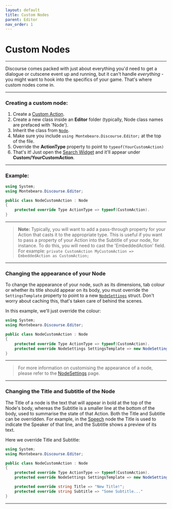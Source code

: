 ```yaml
---
layout: default
title: Custom Nodes
parent: Editor
nav_order: 1
---
```


# Custom Nodes
---

Discourse comes packed with just about everything you'd need to get a dialogue or cutscene event up and running, but it can't handle _everything_ - you might want to hook into the specifics of your game. That's where custom nodes come in.

---

### Creating a custom node:


1. Create a [Custom Action](discourse-action.md).
2. Create a new class inside an **Editor** folder (typically, Node class names are prefaced with 'Node').
3. Inherit the class from [`Node`](node.md).
4. Make sure you include `using Montebearo.Discourse.Editor;` at the top of the file.
5. Override the **ActionType** property to point to `typeof(YourCustomAction)`
6. That's it! Just open the [Search Widget](search-widget.md) and it'll appear under  **Custom/YourCustomAction**.

---

### Example:

```c#
using System;
using Montebearo.Discourse.Editor;

public class NodeCustomAction : Node
{
    protected override Type ActionType => typeof(CustomAction).
}
```
---

> **Note:** Typically, you will want to add a pass-through property for your Action that casts it to the appropriate type. This is useful if you want to pass a property of your Action into the Subtitle of your node, for instance. To do this, you will need to cast the 'EmbeddedAction' field.
For example: `private CustomAction MyCustomAction => EmbeddedAction as CustomAction;`

---

### Changing the appearance of your Node

To change the appearance of your node, such as its dimensions, tab colour or whether its title should appear on its body, you must override the `SettingsTemplate` property to point to a new [`NodeSettings`](node-settings.md) struct. Don't worry about caching this, that's taken care of behind the scenes.

In this example, we'll just override the colour:

```c#
using System;
using Montebearo.Discourse.Editor;

public class NodeCustomAction : Node
{
    protected override Type ActionType => typeof(CustomAction).
    protected override NodeSettings SettingsTemplate => new NodeSettings(new Colour(0.35f, 0.65f, 0.75f));
}
```
---
> For more information on customising the appearance of a node, please refer to the [NodeSettings](node-settings.md) page.

---

### Changing the Title and Subtitle of the Node

 The Title of a node is the text that will appear in bold at the top of the Node's body, whereas the Subtitle is a smaller line at the bottom of the body, used to summarise the state of that Action. Both the Title and Subtitle can be overridden. For example, in the [Speech](speech.md) node the Title is used to indicate the Speaker of that line, and the Subtitle shows a preview of its text.

 Here we override Title and Subtitle:

 ```c#
 using System;
 using Montebearo.Discourse.Editor;

 public class NodeCustomAction : Node
 {
     protected override Type ActionType => typeof(CustomAction).
     protected override NodeSettings SettingsTemplate => new NodeSettings(new Colour(0.35f, 0.65f, 0.75f));

     protected override string Title => "New Title!";
     protected override string Subtitle => "Some Subtitle..."
 }
 ```

 ---
